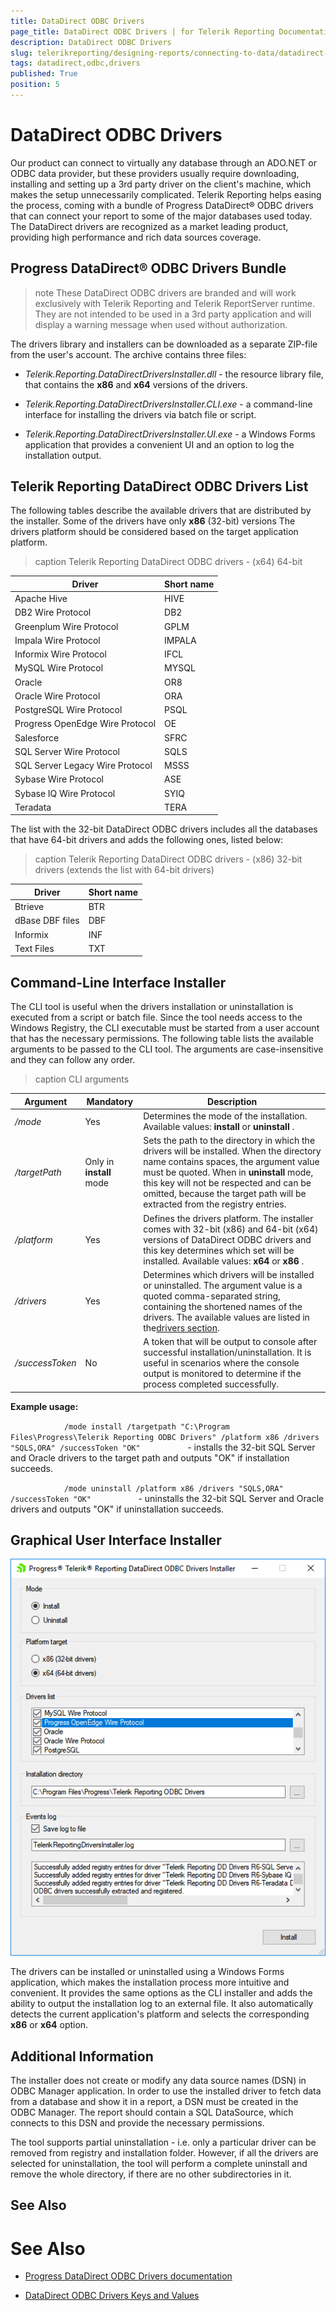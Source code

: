 ```yaml
---
title: DataDirect ODBC Drivers
page_title: DataDirect ODBC Drivers | for Telerik Reporting Documentation
description: DataDirect ODBC Drivers
slug: telerikreporting/designing-reports/connecting-to-data/datadirect-odbc-drivers
tags: datadirect,odbc,drivers
published: True
position: 5
---
```


# DataDirect ODBC Drivers



Our product can connect to virtually any database through an ADO.NET or ODBC data provider, but these providers usually require downloading, installing and setting up a 3rd party driver         on the client's machine, which makes the setup unnecessarily complicated. Telerik Reporting helps easing the process, coming with a bundle of Progress DataDirect® ODBC drivers that can         connect your report to some of the major databases used today. The DataDirect drivers are recognized as a market leading product, providing high performance and rich data sources coverage.       

## Progress DataDirect® ODBC Drivers Bundle

>note These DataDirect ODBC drivers are branded and will work exclusively with Telerik Reporting and Telerik ReportServer runtime. They are not intended to be used in a             3rd party application and will display a warning message when used without authorization.           


The drivers library and installers can be downloaded as a separate ZIP-file from the user's account. The archive contains three files:

* *Telerik.Reporting.DataDirectDriversInstaller.dll*  - the resource library file, that contains the __x86__  and               __x64__  versions of the drivers.             

* *Telerik.Reporting.DataDirectDriversInstaller.CLI.exe*  - a command-line interface for installing the drivers via batch file or script.             

* *Telerik.Reporting.DataDirectDriversInstaller.UI.exe*  - a Windows Forms application that provides a convenient UI and an option to log the installation output.             

## Telerik Reporting DataDirect ODBC Drivers List

The following tables describe the available drivers that are distributed by the installer. Some of the drivers have only __x86__  (32-bit) versions           The drivers platform should be considered based on the target application platform.         


>caption Telerik Reporting DataDirect ODBC drivers - (x64) 64-bit

| Driver | Short name |
| ------ | ------ |
|Apache Hive|HIVE|
|DB2 Wire Protocol|DB2|
|Greenplum Wire Protocol|GPLM|
|Impala Wire Protocol|IMPALA|
|Informix Wire Protocol|IFCL|
|MySQL Wire Protocol|MYSQL|
|Oracle|OR8|
|Oracle Wire Protocol|ORA|
|PostgreSQL Wire Protocol|PSQL|
|Progress OpenEdge Wire Protocol|OE|
|Salesforce|SFRC|
|SQL Server Wire Protocol|SQLS|
|SQL Server Legacy Wire Protocol|MSSS|
|Sybase Wire Protocol|ASE|
|Sybase IQ Wire Protocol|SYIQ|
|Teradata|TERA|




The list with the 32-bit DataDirect ODBC drivers includes all the databases that have 64-bit drivers and adds the following ones, listed below:         


>caption Telerik Reporting DataDirect ODBC drivers - (x86) 32-bit drivers (extends the list with 64-bit drivers)

| Driver | Short name |
| ------ | ------ |
|Btrieve|BTR|
|dBase DBF files|DBF|
|Informix|INF|
|Text Files|TXT|




## Command-Line Interface Installer

The CLI tool is useful when the drivers installation or uninstallation is executed from a script or batch file. Since the tool needs access to the Windows Registry,           the CLI executable must be started from a user account that has the necessary permissions. The following table lists the available arguments to be passed to the CLI tool.           The arguments are case-insensitive and they can follow any order.         


>caption CLI arguments

| Argument | Mandatory | Description |
| ------ | ------ | ------ |
| */mode* |Yes|Determines the mode of the installation. Available values: __install__ or __uninstall__ .|
| */targetPath* |Only in __install__ mode|Sets the path to the directory in which the drivers will be installed. When the directory name contains spaces, the argument value must be quoted.                 When in __uninstall__ mode, this key will not be respected and can be omitted, because the target path will be extracted from the registry entries.|
| */platform* |Yes|Defines the drivers platform. The installer comes with 32-bit (x86) and 64-bit (x64) versions of DataDirect ODBC drivers and this key determines which set will be installed. Available values: __x64__ or __x86__ .|
| */drivers* |Yes|Determines which drivers will be installed or uninstalled. The argument value is a quoted comma-separated string, containing the shortened names of the drivers.                 The available values are listed in the[drivers section](0312e83c-2e17-4261-803b-befcefe88c5b#telerik-reporting-datadirect-odbc-drivers-list).|
| */successToken* |No|A token that will be output to console after successful installation/uninstallation. It is useful in scenarios where the console output is monitored to determine if the process completed successfully.|




__Example usage:__ 

`             /mode install /targetpath "C:\Program Files\Progress\Telerik Reporting ODBC Drivers" /platform x86 /drivers "SQLS,ORA" /successToken "OK"           ` - installs the 32-bit  SQL Server and Oracle drivers to the target path and outputs "OK" if installation succeeds.         

`             /mode uninstall /platform x86 /drivers "SQLS,ORA" /successToken "OK"           ` - uninstalls the 32-bit  SQL Server and Oracle drivers and outputs "OK" if uninstallation succeeds.         

## Graphical User Interface Installer  

  ![datadirect-drivers-installer-gui](images/DataSources/datadirect-drivers-installer-gui.png)

The drivers can be installed or uninstalled using a Windows Forms application, which makes the installation process more intuitive and convenient.           It provides the same options as the CLI installer and adds the ability to output the installation log to an external file.           It also automatically detects the current application's platform and selects the corresponding __x86__  or __x64__  option.         

## Additional Information

The installer does not create or modify any data source names (DSN) in ODBC Manager application. In order to use the installed driver to fetch data from a database and           show it in a report, a DSN must be created in the ODBC Manager. The report should contain a SQL DataSource, which connects to this DSN and provide the necessary permissions.         

The tool supports partial uninstallation - i.e. only a particular driver can be removed from registry and installation folder.            However, if all the drivers are selected for uninstallation, the tool will perform a complete uninstall and remove the whole directory, if there are no other            subdirectories in it.         

## See Also


# See Also

 * [Progress DataDirect ODBC Drivers documentation](http://media.datadirect.com/download/docs/odbc/allodbc/)

 * [DataDirect ODBC Drivers Keys and Values](http://media.datadirect.com/download/docs/odbc/distgde/help.html#page/distguide%2Fkeys-and-values.html%23)
